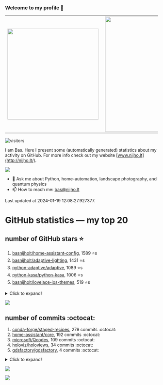 ### Welcome to my profile 👋

<center>
  <table>
    <tr>
        <td><img width="300px" align="left" src="https://github-readme-stats.vercel.app/api/top-langs/?username=basnijholt&hide=TeX,Jupyter%20Notebook&layout=compact&theme=radical" /></td>
        <td><img align='right' src="https://github-readme-stats.vercel.app/api?username=basnijholt&show_icons=true&theme=radical" width="380"></td>
    </tr>
  </table>
</center>

![visitors](https://visitor-badge.glitch.me/badge?page_id=basnijholt.visitor-badge)

I am Bas. Here I present some (automatically generated) statistics about my activity on GitHub. For more info check out my website [www.nijho.lt](http://nijho.lt/).

![](https://www.nijho.lt/authors/admin/avatar_hu9e60e4b9bc120dfb6a666009f2878da6_182107_250x250_fill_q90_lanczos_center.jpg)

- 💬 Ask me about Python, home-automation, landscape photography, and quantum physics
- 📫 How to reach me: bas@nijho.lt

Last updated at 2024-01-19 12:08:27.927377.

# GitHub statistics — my top 20

## number of GitHub stars ⭐️

1. [basnijholt/home-assistant-config](https://github.com/basnijholt/home-assistant-config/), 1589 ⭐️s
2. [basnijholt/adaptive-lighting](https://github.com/basnijholt/adaptive-lighting/), 1431 ⭐️s
3. [python-adaptive/adaptive](https://github.com/python-adaptive/adaptive/), 1089 ⭐️s
4. [python-kasa/python-kasa](https://github.com/python-kasa/python-kasa/), 1006 ⭐️s
5. [basnijholt/lovelace-ios-themes](https://github.com/basnijholt/lovelace-ios-themes/), 519 ⭐️s
<details><summary>Click to expand!</summary>

6. [basnijholt/lovelace-ios-dark-mode-theme](https://github.com/basnijholt/lovelace-ios-dark-mode-theme/), 433 ⭐️s
7. [basnijholt/rsync-time-machine.py](https://github.com/basnijholt/rsync-time-machine.py/), 361 ⭐️s
8. [basnijholt/miflora](https://github.com/basnijholt/miflora/), 359 ⭐️s
9. [topocm/topocm_content](https://github.com/topocm/topocm_content/), 259 ⭐️s
10. [basnijholt/home-assistant-streamdeck-yaml](https://github.com/basnijholt/home-assistant-streamdeck-yaml/), 158 ⭐️s
11. [basnijholt/unidep](https://github.com/basnijholt/unidep/), 125 ⭐️s
12. [basnijholt/home-assistant-macbook-touch-bar](https://github.com/basnijholt/home-assistant-macbook-touch-bar/), 94 ⭐️s
13. [kwant-project/kwant](https://github.com/kwant-project/kwant/), 81 ⭐️s
14. [basnijholt/markdown-code-runner](https://github.com/basnijholt/markdown-code-runner/), 77 ⭐️s
15. [basnijholt/home-assistant-streamdeck-yaml-addon](https://github.com/basnijholt/home-assistant-streamdeck-yaml-addon/), 55 ⭐️s
16. [basnijholt/aiokef](https://github.com/basnijholt/aiokef/), 34 ⭐️s
17. [basnijholt/thesis-cover](https://github.com/basnijholt/thesis-cover/), 29 ⭐️s
18. [basnijholt/adaptive-scheduler](https://github.com/basnijholt/adaptive-scheduler/), 24 ⭐️s
19. [basnijholt/instacron](https://github.com/basnijholt/instacron/), 20 ⭐️s
20. [kwant-project/kwant-tutorial-2016](https://github.com/kwant-project/kwant-tutorial-2016/), 18 ⭐️s

</details>

![](https://github.com/basnijholt/basnijholt/raw/main/stars_over_time.png)

## number of commits :octocat:

1. [conda-forge/staged-recipes](https://github.com/conda-forge/staged-recipes/), 279 commits :octocat:
2. [home-assistant/core](https://github.com/home-assistant/core/), 192 commits :octocat:
3. [microsoft/Qcodes](https://github.com/microsoft/Qcodes/), 109 commits :octocat:
4. [holoviz/holoviews](https://github.com/holoviz/holoviews/), 34 commits :octocat:
5. [gdsfactory/gdsfactory](https://github.com/gdsfactory/gdsfactory/), 4 commits :octocat:
<details><summary>Click to expand!</summary>

6. [sabnzbd/sabnzbd](https://github.com/sabnzbd/sabnzbd/), 1 commits :octocat:
7. [ramonhagenaars/nptyping](https://github.com/ramonhagenaars/nptyping/), 0 commits :octocat:
8. [basnijholt/qcodes-repr](https://github.com/basnijholt/qcodes-repr/), 0 commits :octocat:
9. [PiotrMachowski/lovelace-xiaomi-vacuum-map-card](https://github.com/PiotrMachowski/lovelace-xiaomi-vacuum-map-card/), 0 commits :octocat:
10. [conda-forge/opencensus-context-feedstock](https://github.com/conda-forge/opencensus-context-feedstock/), 0 commits :octocat:
11. [CSSEGISandData/COVID-19](https://github.com/CSSEGISandData/COVID-19/), 0 commits :octocat:
12. [basnijholt/home-assistant-streamdeck-yaml-addon](https://github.com/basnijholt/home-assistant-streamdeck-yaml-addon/), 0 commits :octocat:
13. [conda-forge/adaptive-scheduler-feedstock](https://github.com/conda-forge/adaptive-scheduler-feedstock/), 0 commits :octocat:
14. [python-kasa/python-kasa](https://github.com/python-kasa/python-kasa/), 0 commits :octocat:
15. [binder-project/binder-build-core](https://github.com/binder-project/binder-build-core/), 0 commits :octocat:
16. [ChristianKuehnel/btlewrap](https://github.com/ChristianKuehnel/btlewrap/), 0 commits :octocat:
17. [conda-forge/conda-feedstock](https://github.com/conda-forge/conda-feedstock/), 0 commits :octocat:
18. [dotnet/docs](https://github.com/dotnet/docs/), 0 commits :octocat:
19. [basnijholt/instacron](https://github.com/basnijholt/instacron/), 0 commits :octocat:
20. [microsoft/qmt](https://github.com/microsoft/qmt/), 0 commits :octocat:

</details>

![](https://github.com/basnijholt/basnijholt/raw/main/commits_per_hour.png)

![](https://github.com/basnijholt/basnijholt/raw/main/commits_per_weekday.png)

